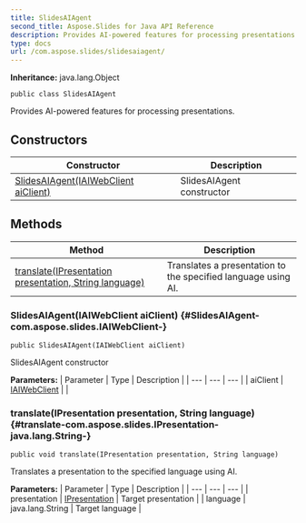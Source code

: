 ```yaml
---
title: SlidesAIAgent
second_title: Aspose.Slides for Java API Reference
description: Provides AI-powered features for processing presentations.
type: docs
url: /com.aspose.slides/slidesaiagent/
---
```

**Inheritance:**
java.lang.Object
```
public class SlidesAIAgent
```

Provides AI-powered features for processing presentations.
## Constructors

| Constructor | Description |
| --- | --- |
| [SlidesAIAgent(IAIWebClient aiClient)](#SlidesAIAgent-com.aspose.slides.IAIWebClient-) | SlidesAIAgent constructor |
## Methods

| Method | Description |
| --- | --- |
| [translate(IPresentation presentation, String language)](#translate-com.aspose.slides.IPresentation-java.lang.String-) | Translates a presentation to the specified language using AI. |
### SlidesAIAgent(IAIWebClient aiClient) {#SlidesAIAgent-com.aspose.slides.IAIWebClient-}
```
public SlidesAIAgent(IAIWebClient aiClient)
```


SlidesAIAgent constructor

**Parameters:**
| Parameter | Type | Description |
| --- | --- | --- |
| aiClient | [IAIWebClient](../../com.aspose.slides/iaiwebclient) |  |

### translate(IPresentation presentation, String language) {#translate-com.aspose.slides.IPresentation-java.lang.String-}
```
public void translate(IPresentation presentation, String language)
```


Translates a presentation to the specified language using AI.

**Parameters:**
| Parameter | Type | Description |
| --- | --- | --- |
| presentation | [IPresentation](../../com.aspose.slides/ipresentation) | Target presentation |
| language | java.lang.String | Target language |

